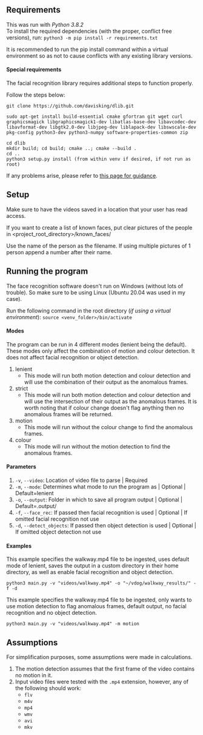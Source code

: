 ## Requirements
This was run with _Python 3.8.2_  
To install the required dependencies (with the proper, conflict free versions), run: `python3 -m pip install -r requirements.txt`

It is recommended to run the pip install command within a virtual environment so as not to cause conflicts with any existing library versions.

#### Special requirements
The facial recognition library requires additional steps to function properly.

Follow the steps below:
```
git clone https://github.com/davisking/dlib.git

sudo apt-get install build-essential cmake gfortran git wget curl graphicsmagick libgraphicsmagick1-dev libatlas-base-dev libavcodec-dev libavformat-dev libgtk2.0-dev libjpeg-dev liblapack-dev libswscale-dev pkg-config python3-dev python3-numpy software-properties-common zip

cd dlib
mkdir build; cd build; cmake ..; cmake --build .
cd ..
python3 setup.py install (from within venv if desired, if not run as root)
```
If any problems arise, please refer to [this page for guidance](https://gist.github.com/ageitgey/629d75c1baac34dfa5ca2a1928a7aeaf).


## Setup
Make sure to have the videos saved in a location that your user has read access.

If you want to create a list of known faces, put clear pictures of the people in <project_root_directory>/known_faces/

Use the name of the person as the filename. If using multiple pictures of 1 person append a number after their name.


## Running the program
The face recognition software doesn't run on Windows (without lots of trouble). So make sure to be using Linux (Ubuntu 20.04 was used in my case).

Run the following command in the root directory (_if using a virtual environment_): `source <venv_folder>/bin/activate`  
#### Modes
The program can be run in 4 different modes (lenient being the default). These modes only affect the combination of motion and colour detection. It does not affect facial recognition or object detection.
1. lenient
    - This mode will run both motion detection and colour detection and will use the combination of their output as the anomalous frames.
2. strict
    - This mode will run both motion detection and colour detection and will use the intersection of their output as the anomalous frames. It is worth noting that if colour change doesn't flag anything then no anomalous frames will be returned.
3. motion
    - This mode will run without the colour change to find the anomalous frames.
4. colour
    - This mode will run without the motion detection to find the anomalous frames.

#### Parameters
1. `-v`, `--video`: Location of video file to parse | Required
2. `-m`, `--mode`: Determines what mode to run the program as | Optional | Default=lenient
3. `-o`, `--output`: Folder in which to save all program output | Optional | Default=.output/
4. `-f`, `--face_rec`: If passed then facial recognition is used | Optional | If omitted facial recognition not use
5. `-d`, `--detect_objects`: If passed then object detection is used | Optional | If omitted object detection not use

#### Examples
This example specifies the walkway.mp4 file to be ingested, uses default mode of lenient, saves the output in a custom directory in their home directory, as well as enable facial recognition and object detection.

`python3 main.py -v "videos/walkway.mp4" -o "~/vdog/walkway_results/" -f -d`

This example specifies the walkway.mp4 file to be ingested, only wants to use motion detection to flag anomalous frames, default output, no facial recognition and no object detection.

`python3 main.py -v "videos/walkway.mp4" -m motion`
## Assumptions
For simplification purposes, some assumptions were made in calculations.

1. The motion detection assumes that the first frame of the video contains no motion in it.
2. Input video files were tested with the `.mp4` extension, however, any of the following should work:
    - `flv`
    - `m4v`
    - `mp4`
    - `wmv`
    - `avi`
    - `mkv`